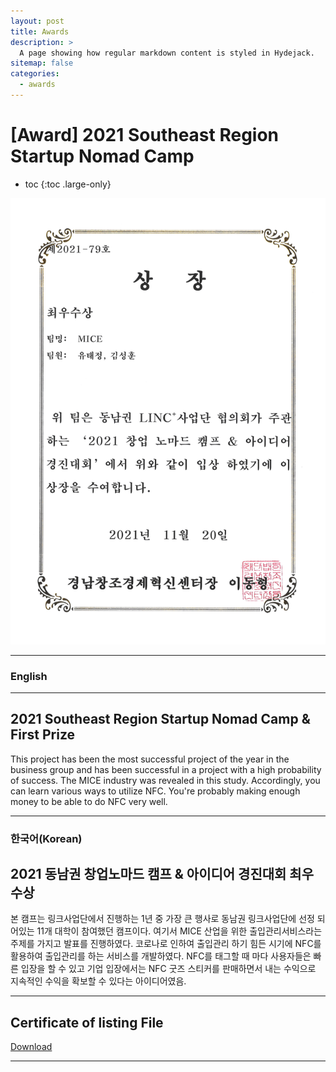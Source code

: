 ```yaml
---
layout: post
title: Awards
description: >
  A page showing how regular markdown content is styled in Hydejack.
sitemap: false
categories:
  - awards
---
```


# [Award] 2021 Southeast Region Startup Nomad Camp

* toc
{:toc .large-only}

![screenshot](/assets/img/blog/example-content-mice.png)

---
### English
---
## 2021 Southeast Region Startup Nomad Camp & First Prize
 This project has been the most successful project of the year in the business group and has been successful in a project with a high probability of success. The MICE industry was revealed in this study. Accordingly, you can learn various ways to utilize NFC. You're probably making enough money to be able to do NFC very well.
  
---

### 한국어(Korean)
## 2021 동남권 창업노마드 캠프 & 아이디어 경진대회 최우수상
  
  본 캠프는 링크사업단에서 진행하는 1년 중 가장 큰 행사로 동남권 링크사업단에 선정 되어있는 11개 대학이 참여했던 캠프이다. 여기서 MICE 산업을 위한 출입관리서비스라는 주제를 가지고 발표를 진행하였다. 코로나로 인하여 출입관리 하기 힘든 시기에 NFC를 활용하여 출입관리를 하는 서비스를 개발하였다. NFC를 태그할 때 마다 사용자들은 빠른 입장을 할 수 있고 기업 입장에서는 NFC 굿즈 스티커를 판매하면서 내는 수익으로 지속적인 수익을 확보할 수 있다는 아이디어였음.

---

## Certificate of listing File
[Download](https://bit.ly/3NsJ9T0)

---
